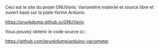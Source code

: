 Ceci est le site du projet GNUVario. Variomètre matériel et source libre et ouvert basé sur la plate-forme Arduino.

https://prunkdump.github.io/GNUVario

Vous pouvez obtenir le code source ici :

https://github.com/prunkdump/arduino-variometer
